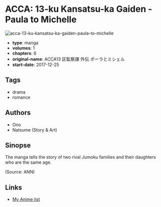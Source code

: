 # ACCA: 13-ku Kansatsu-ka Gaiden - Paula to Michelle

![acca-13-ku-kansatsu-ka-gaiden-paula-to-michelle](https://cdn.myanimelist.net/images/manga/2/204818.jpg)

-   **type**: manga
-   **volumes**: 1
-   **chapters**: 6
-   **original-name**: ACCA13 区監察課 外伝 ポーラとミシェル
-   **start-date**: 2017-12-25

## Tags

-   drama
-   romance

## Authors

-   Ono
-   Natsume (Story & Art)

## Sinopse

The manga tells the story of two rival Jumoku families and their daughters who are the same age.

(Source: ANN)

## Links

-   [My Anime list](https://myanimelist.net/manga/110453/ACCA__13-ku_Kansatsu-ka_Gaiden_-_Paula_to_Michelle)

